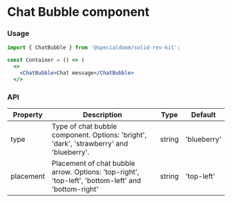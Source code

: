 # Chat Bubble component

### Usage

```jsx
import { ChatBubble } from '@specialdoom/solid-rev-kit';

const Container = () => (
  <>
    <ChatBubble>Chat message</ChatBubble>
  </>
```

### API

| Property  | Description                                                                                        | Type   | Default     |
| --------- | -------------------------------------------------------------------------------------------------- | ------ | ----------- |
| type      | Type of chat bubble component. Options: 'bright', 'dark', 'strawberry' and 'blueberry'.            | string | 'blueberry' |
| placement | Placement of chat bubble arrow. Options: 'top-right', 'top-left', 'bottom-left' and 'bottom-right' | string | 'top-left'  |
